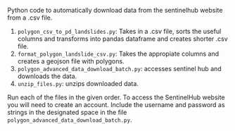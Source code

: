 Python code to automatically download data from the sentinelhub website from a .csv file.


1. `polygon_csv_to_pd_landslides.py`: Takes in a .csv file, sorts the useful columns and transforms into pandas dataframe and creates shorter .csv file.
2. `format_polygon_landslide_csv.py`: Takes the appropiate columns and creates a geojson file with polygons.
3. `polygon_advanced_data_download_batch.py`: accesses sentinel hub and downloads the data.
4. `unzip_files.py`: unzips downloaded data.


Run each of the files in the given order. To access the SentinelHub website you will need to create an account. Include the username and password as strings in the designated space in the file `polygon_advanced_data_download_batch.py`.
 
